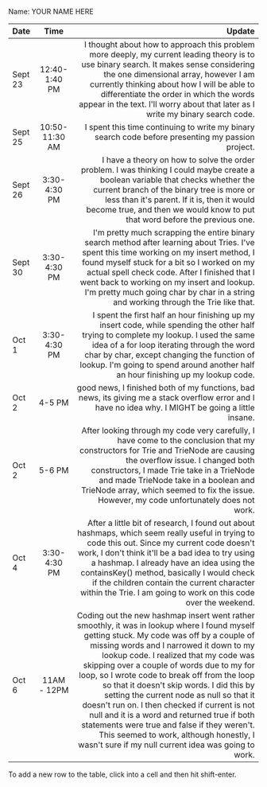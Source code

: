 Name: YOUR NAME HERE

| Date    |      Time      |                                                                                                                                                                                                                                                                                                                                                                                                                                                                                                                                                                                                                                                                     Update |
|:--------|:--------------:|---------------------------------------------------------------------------------------------------------------------------------------------------------------------------------------------------------------------------------------------------------------------------------------------------------------------------------------------------------------------------------------------------------------------------------------------------------------------------------------------------------------------------------------------------------------------------------------------------------------------------------------------------------------------------:|
| Sept 23 | 12:40-1:40 PM  |                                                                                                                                                                                                                                                                                                                I thought about how to approach this problem more deeply, my current leading theory is to use binary search. It makes sense considering the one dimensional array, however I am currently thinking about how I will be able to differentiate the order in which the words appear in the text. I'll worry about that later as I write my binary search code. |
| Sept 25 | 10:50-11:30 AM |                                                                                                                                                                                                                                                                                                                                                                                                                                                                                                                                                                          I spent this time continuing to write my binary search code before presenting my passion project. |
| Sept 26 |  3:30-4:30 PM  |                                                                                                                                                                                                                                                                                                                                                                I have a theory on how to solve the order problem. I was thinking I could maybe create a boolean variable that checks whether the current branch of the binary tree is more or less than it's parent. If it is, then it would become true, and then we would know to put that word before the previous one. |
| Sept 30 |  3:30-4:30 PM  |                                                                                                                                                                                                                                                                                             I'm pretty much scrapping the entire binary search method after learning about Tries. I've spent this time working on my insert method, I found myself stuck for a bit so I worked on my actual spell check code. After I finished that I went back to working on my insert and lookup. I'm pretty much going char by char in a string and working through the Trie like that. |
| Oct 1   |  3:30-4:30 PM  |                                                                                                                                                                                                                                                                                                                                                    I spent the first half an hour finishing up my insert code, while spending the other half trying to complete my lookup. I used the same idea of a for loop iterating through the word char by char, except changing the function of lookup. I'm going to spend around another half an hour finishing up my lookup code. |
| Oct 2   |     4-5 PM     |                                                                                                                                                                                                                                                                                                                                                                                                                                                                                                                       good news, I finished both of my functions, bad news, its giving me a stack overflow error and I have no idea why. I MIGHT be going a little insane. |
| Oct 2   |     5-6 PM     |                                                                                                                                                                                                                                                                                                                    After looking through my code very carefully, I have come to the conclusion that my constructors for Trie and TrieNode are causing the overflow issue. I changed both constructors, I made Trie take in a TrieNode and made TrieNode take in a boolean and TrieNode array, which seemed to fix the issue. However, my code unfortunately does not work. |
| Oct 4   |  3:30-4:30 PM  |                                                                                                                                                                                                                                                             After a little bit of research, I found out about hashmaps, which seem really useful in trying to code this out. Since my current code doesn't work, I don't think it'll be a bad idea to try using a hashmap. I already have an idea using the containsKey() method, basically I would check if the children contain the current character within the Trie. I am going to work on this code over the weekend. |
| Oct 6   |  11AM - 12PM   |  Coding out the new hashmap insert went rather smoothly, it was in lookup where I found myself getting stuck. My code was off by a couple of missing words and I narrowed it down to my lookup code. I realized that my code was skipping over a couple of words due to my for loop, so I wrote code to break off from the loop so that it doesn't skip words. I did this by setting the current node as null so that it doesn't run on. I then checked if current is not null and it is a word and returned true if both statements were true and false if they weren't. This seemed to work, although honestly, I wasn't sure if my null current idea was going to work. |


To add a new row to the table, click into a cell and then hit shift-enter.